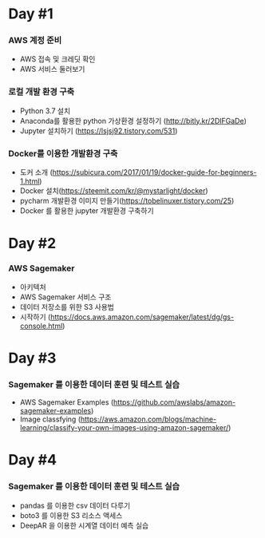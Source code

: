 
# Day #1
### AWS 계정 준비
* AWS 접속 및 크레딧 확인
* AWS 서비스 둘러보기

### 로컬 개발 환경 구축
* Python 3.7 설치
* Anaconda를 활용한 python 가상환경 설정하기 (http://bitly.kr/2DIFGaDe)
* Jupyter 설치하기 (https://lsjsj92.tistory.com/531)

### Docker를 이용한 개발환경 구축
* 도커 소개 (https://subicura.com/2017/01/19/docker-guide-for-beginners-1.html)
* Docker 설치(https://steemit.com/kr/@mystarlight/docker)
* pycharm 개발환경 이미지 만들기(https://tobelinuxer.tistory.com/25)
* Docker 를 활용한 jupyter 개발환경 구축하기

# Day #2
### AWS Sagemaker
* 아키텍처
* AWS Sagemaker 서비스 구조
* 데이터 저장소를 위한 S3 사용법
* 시작하기 (https://docs.aws.amazon.com/sagemaker/latest/dg/gs-console.html)

# Day #3
### Sagemaker 를 이용한 데이터 훈련 및 테스트 실습
* AWS Sagemaker Examples (https://github.com/awslabs/amazon-sagemaker-examples)
* Image classfying (https://aws.amazon.com/blogs/machine-learning/classify-your-own-images-using-amazon-sagemaker/)

# Day #4
### Sagemaker 를 이용한 데이터 훈련 및 테스트 실습
* pandas 를 이용한 csv 데이터 다루기
* boto3 를 이용한 S3 리소스 액세스
* DeepAR 을 이용한 시계열 데이터 예측 실습



